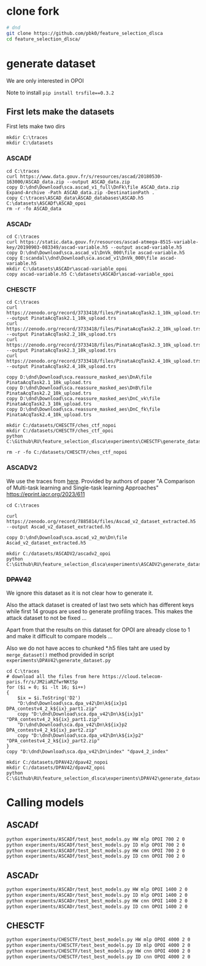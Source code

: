 

# clone fork

```bash
# dnd
git clone https://github.com/pbk0/feature_selection_dlsca
cd feature_selection_dlsca/
```

# generate dataset

We are only interested in OPOI

Note to install `pip install trsfile==0.3.2`


## First lets make the datasets

First lets make two dirs

```pwsh
mkdir C:\traces
mkdir C:\datasets
```

### ASCADf

```pwsh
cd C:\traces
curl https://www.data.gouv.fr/s/resources/ascad/20180530-163000/ASCAD_data.zip --output ASCAD_data.zip
copy D:\dnd\Download\sca.ascad_v1_full\DnFk\file ASCAD_data.zip
Expand-Archive -Path ASCAD_data.zip -DestinationPath .
copy C:\traces\ASCAD_data\ASCAD_databases\ASCAD.h5 C:\datasets\ASCADf\ASCAD_opoi
rm -r -fo ASCAD_data
```


### ASCADr

```pwsh
cd C:\traces
curl https://static.data.gouv.fr/resources/ascad-atmega-8515-variable-key/20190903-083349/ascad-variable.h5 --output ascad-variable.h5
copy D:\dnd\Download\sca.ascad_v1\DnVk_000\file ascad-variable.h5
copy E:scandal\\dnd\Download\sca.ascad_v1\DnVk_000\file ascad-variable.h5
mkdir C:\datasets\ASCADr\ascad-variable_opoi
copy ascad-variable.h5 C:\datasets\ASCADr\ascad-variable_opoi
```


### CHESCTF

```pwsh
cd C:\traces
curl https://zenodo.org/record/3733418/files/PinataAcqTask2.1_10k_upload.trs --output PinataAcqTask2.1_10k_upload.trs
curl https://zenodo.org/record/3733418/files/PinataAcqTask2.2_10k_upload.trs --output PinataAcqTask2.2_10k_upload.trs
curl https://zenodo.org/record/3733418/files/PinataAcqTask2.3_10k_upload.trs --output PinataAcqTask2.3_10k_upload.trs
curl https://zenodo.org/record/3733418/files/PinataAcqTask2.4_10k_upload.trs --output PinataAcqTask2.4_10k_upload.trs

copy D:\dnd\Download\sca.reassure_masked_aes\DnA\file PinataAcqTask2.1_10k_upload.trs
copy D:\dnd\Download\sca.reassure_masked_aes\DnB\file PinataAcqTask2.2_10k_upload.trs
copy D:\dnd\Download\sca.reassure_masked_aes\DnC_vk\file PinataAcqTask2.3_10k_upload.trs
copy D:\dnd\Download\sca.reassure_masked_aes\DnC_fk\file PinataAcqTask2.4_10k_upload.trs

mkdir C:/datasets/CHESCTF/ches_ctf_nopoi
mkdir C:/datasets/CHESCTF/ches_ctf_opoi
python C:\Github\RU\feature_selection_dlsca\experiments\CHESCTF\generate_dataset.py

rm -r -fo C:/datasets/CHESCTF/ches_ctf_nopoi
```


### ASCADV2

We use the traces from [here](https://zenodo.org/record/7885814). 
Provided by authors of paper "A Comparison of Multi-task learning and Single-task learning Approaches"
https://eprint.iacr.org/2023/611

```pwsh
cd C:\traces

curl https://zenodo.org/record/7885814/files/Ascad_v2_dataset_extracted.h5 --output Ascad_v2_dataset_extracted.h5

copy D:\dnd\Download\sca.ascad_v2_mo\Dn\file Ascad_v2_dataset_extracted.h5

mkdir C:/datasets/ASCADV2/ascadv2_opoi
python C:\Github\RU\feature_selection_dlsca\experiments\ASCADV2\generate_dataset.py
```

### ~~DPAV42~~

We ignore this dataset as it is not clear how to generate it.

Also the attack dataset is created of last two sets which has different keys while first 14 groups are used to generate profiling traces. This makes the attack dataset to not be fixed ...

Apart from that the results on this dataset for OPOI are already close to 1 and make it difficult to compare models ...

Also we do not have acces to chunked *.h5 files taht are used by `merge_dataset()` method provided in script `experiments\DPAV42\generate_dataset.py`

```pwsh
cd C:\traces
# download all the files from here https://cloud.telecom-paris.fr/s/JM2iaRZfwrNKtSp
for ($i = 0; $i -lt 16; $i++)
{
    $ix = $i.ToString('D2')
    "D:\dnd\Download\sca.dpa_v42\Dn\k${ix}p1 DPA_contestv4_2_k${ix}_part1.zip"
    copy "D:\dnd\Download\sca.dpa_v42\Dn\k${ix}p1" "DPA_contestv4_2_k${ix}_part1.zip"
    "D:\dnd\Download\sca.dpa_v42\Dn\k${ix}p2 DPA_contestv4_2_k${ix}_part2.zip"
    copy "D:\dnd\Download\sca.dpa_v42\Dn\k${ix}p2" "DPA_contestv4_2_k${ix}_part2.zip"
}
copy "D:\dnd\Download\sca.dpa_v42\Dn\index" "dpav4_2_index"

mkdir C:/datasets/DPAV42/dpav42_nopoi
mkdir C:/datasets/DPAV42/dpav42_opoi
python C:\Github\RU\feature_selection_dlsca\experiments\DPAV42\generate_dataset.py
```



# Calling models

## ASCADf

```bash
python experiments/ASCADf/test_best_models.py HW mlp OPOI 700 2 0
python experiments/ASCADf/test_best_models.py ID mlp OPOI 700 2 0
python experiments/ASCADf/test_best_models.py HW cnn OPOI 700 2 0
python experiments/ASCADf/test_best_models.py ID cnn OPOI 700 2 0
```

## ASCADr

```bash
python experiments/ASCADr/test_best_models.py HW mlp OPOI 1400 2 0
python experiments/ASCADr/test_best_models.py ID mlp OPOI 1400 2 0
python experiments/ASCADr/test_best_models.py HW cnn OPOI 1400 2 0
python experiments/ASCADr/test_best_models.py ID cnn OPOI 1400 2 0
```

## CHESCTF

```bash
python experiments/CHESCTF/test_best_models.py HW mlp OPOI 4000 2 0
python experiments/CHESCTF/test_best_models.py ID mlp OPOI 4000 2 0
python experiments/CHESCTF/test_best_models.py HW cnn OPOI 4000 2 0
python experiments/CHESCTF/test_best_models.py ID cnn OPOI 4000 2 0
```